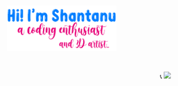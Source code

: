 <p align="center"><a href="https://github.com/amShantanu"><img width="50%" src=".\Assets\readmeHeader.png" /></a></p> <br>

<p align="right"> 📞
<a href="mailto:kichooshan22@gmail.com">
<img src="https://img.shields.io/badge/Gmail-D14836?style=for-the-badge&logo=gmail&logoColor" />
    </a>
    </p>
